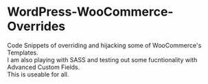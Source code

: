 # WordPress-WooCommerce-Overrides
Code Snippets of overriding and hijacking some of WooCommerce's Templates.<br />
I am also playing with SASS and testing out some fucntionality with Advanced Custom Fields.<br />
This is useable for all.
